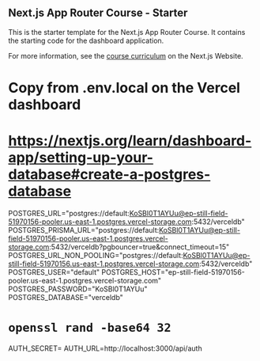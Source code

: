 ## Next.js App Router Course - Starter

This is the starter template for the Next.js App Router Course. It contains the starting code for the dashboard application.

For more information, see the [course curriculum](https://nextjs.org/learn) on the Next.js Website.

# Copy from .env.local on the Vercel dashboard
# https://nextjs.org/learn/dashboard-app/setting-up-your-database#create-a-postgres-database

POSTGRES_URL="postgres://default:KoSBl0T1AYUu@ep-still-field-51970156-pooler.us-east-1.postgres.vercel-storage.com:5432/verceldb"
POSTGRES_PRISMA_URL="postgres://default:KoSBl0T1AYUu@ep-still-field-51970156-pooler.us-east-1.postgres.vercel-storage.com:5432/verceldb?pgbouncer=true&connect_timeout=15"
POSTGRES_URL_NON_POOLING="postgres://default:KoSBl0T1AYUu@ep-still-field-51970156.us-east-1.postgres.vercel-storage.com:5432/verceldb"
POSTGRES_USER="default"
POSTGRES_HOST="ep-still-field-51970156-pooler.us-east-1.postgres.vercel-storage.com"
POSTGRES_PASSWORD="KoSBl0T1AYUu"
POSTGRES_DATABASE="verceldb"

# `openssl rand -base64 32`
AUTH_SECRET=
AUTH_URL=http://localhost:3000/api/auth
